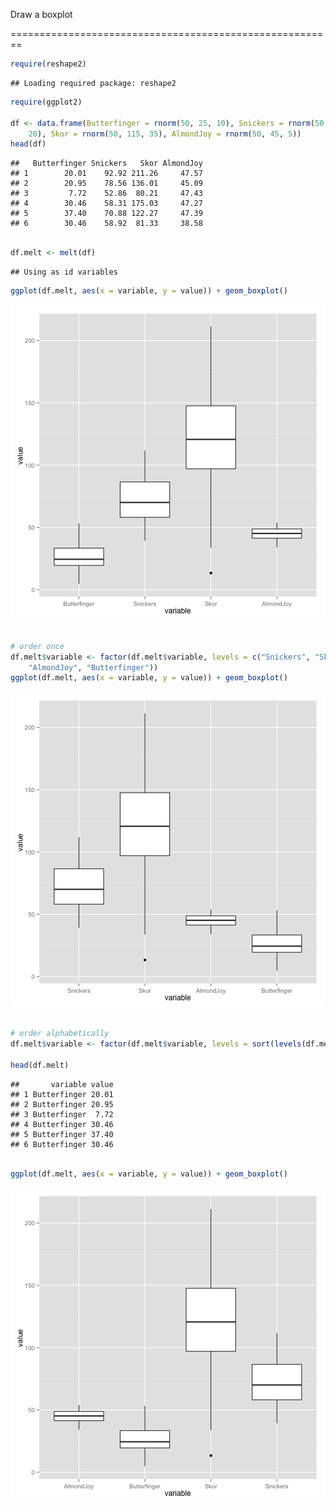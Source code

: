 Draw a boxplot

========================================================


```r
require(reshape2)
```

```
## Loading required package: reshape2
```

```r
require(ggplot2)

df <- data.frame(Butterfinger = rnorm(50, 25, 10), Snickers = rnorm(50, 75, 
    20), Skor = rnorm(50, 115, 35), AlmondJoy = rnorm(50, 45, 5))
head(df)
```

```
##   Butterfinger Snickers   Skor AlmondJoy
## 1        20.01    92.92 211.26     47.57
## 2        20.95    78.56 136.01     45.09
## 3         7.72    52.86  80.21     47.43
## 4        30.46    58.31 175.03     47.27
## 5        37.40    70.88 122.27     47.39
## 6        30.46    58.92  81.33     38.58
```

```r

df.melt <- melt(df)
```

```
## Using as id variables
```

```r
ggplot(df.melt, aes(x = variable, y = value)) + geom_boxplot()
```

![plot of chunk draw-boxplot](figure/draw-boxplot1.png) 

```r

# order once
df.melt$variable <- factor(df.melt$variable, levels = c("Snickers", "Skor", 
    "AlmondJoy", "Butterfinger"))
ggplot(df.melt, aes(x = variable, y = value)) + geom_boxplot()
```

![plot of chunk draw-boxplot](figure/draw-boxplot2.png) 

```r

# order alphabetically
df.melt$variable <- factor(df.melt$variable, levels = sort(levels(df.melt$variable)))

head(df.melt)
```

```
##       variable value
## 1 Butterfinger 20.01
## 2 Butterfinger 20.95
## 3 Butterfinger  7.72
## 4 Butterfinger 30.46
## 5 Butterfinger 37.40
## 6 Butterfinger 30.46
```

```r

ggplot(df.melt, aes(x = variable, y = value)) + geom_boxplot()
```

![plot of chunk draw-boxplot](figure/draw-boxplot3.png) 

